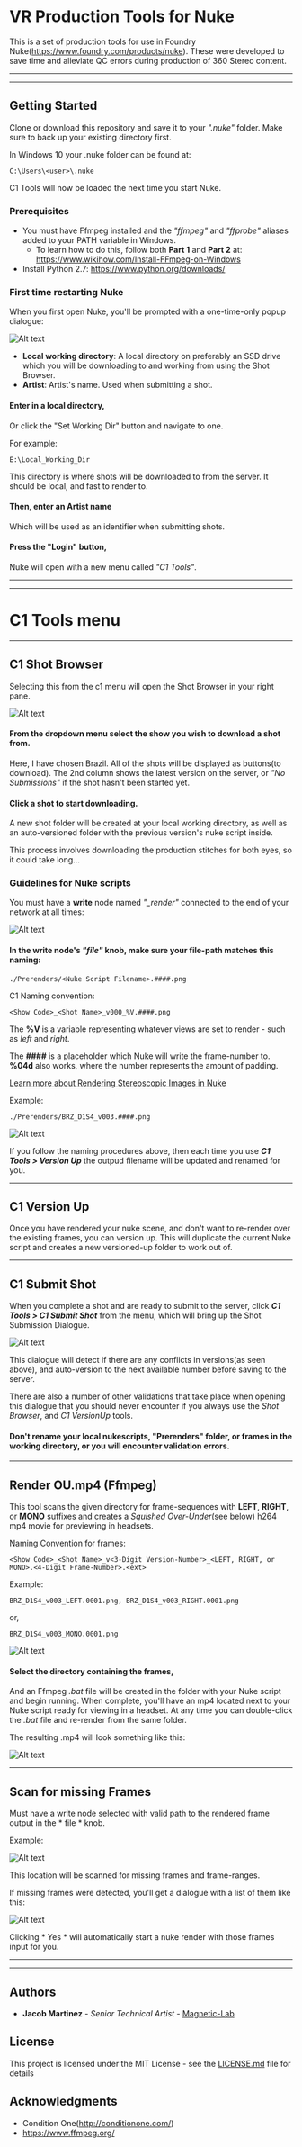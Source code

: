 # VR Production Tools for Nuke

This is a set of production tools for use in Foundry Nuke(https://www.foundry.com/products/nuke). These were developed to save time and alieviate QC errors during production of 360 Stereo content.

<hr>
<hr>

## Getting Started

Clone or download this repository and save it to your *".nuke"* folder. Make sure to back up your existing directory first.

In Windows 10 your .nuke folder can be found at:
```
C:\Users\<user>\.nuke
```
C1 Tools will now be loaded the next time you start Nuke.

### Prerequisites

* You must have Ffmpeg installed and the *"ffmpeg"* and *"ffprobe"* aliases added to your PATH variable in Windows.
	* To learn how to do this, follow both **Part 1** and **Part 2** at: https://www.wikihow.com/Install-FFmpeg-on-Windows
* Install Python 2.7: https://www.python.org/downloads/

### First time restarting Nuke

When you first open Nuke, you'll be prompted with a one-time-only popup dialogue:

![Alt text](c1_tools/c1_Login.png?raw=true "C1 Login popup dialogue.")

* **Local working directory**: A local directory on preferably an SSD drive which you will be downloading to and working from using the Shot Browser.
* **Artist**: Artist's name. Used when submitting a shot.

#### Enter in a local directory,
Or click the "Set Working Dir" button and navigate to one.

For example:
```
E:\Local_Working_Dir
```
This directory is where shots will be downloaded to from the server. It should be local, and fast to render to.

#### Then, enter an Artist name
Which will be used as an identifier when submitting shots.

#### Press the "Login" button,
Nuke will open with a new menu called *"C1 Tools"*.

<hr>
<hr>

# C1 Tools menu

<hr>

## C1 Shot Browser

Selecting this from the c1 menu will open the Shot Browser in your right pane.

![Alt text](c1_tools/shot_browser.png?raw=true "C1 Shot Browser")

#### From the dropdown menu select the show you wish to download a shot from.
Here, I have chosen Brazil. All of the shots will be displayed as buttons(to download). The 2nd column shows the latest version on the server, or *"No Submissions"* if the shot hasn't been started yet.

#### Click a shot to start downloading.
A new shot folder will be created at your local working directory, as well as an auto-versioned folder with the previous version's nuke script inside.

This process involves downloading the production stitches for both eyes, so it could take long...

### Guidelines for Nuke scripts
You must have a **write** node named *"\_render"* connected to the end of your network at all times:

![Alt text](c1_tools/render_network.png?raw=true "_render network")

#### In the write node's *"file"* knob, make sure your file-path matches this naming:

```
./Prerenders/<Nuke Script Filename>.####.png
```
C1 Naming convention:
```
<Show Code>_<Shot Name>_v000_%V.####.png
```
The **%V** is a variable representing whatever views are set to render - such as *left* and *right*.

The **####** is a placeholder which Nuke will write the frame-number to. **%04d** also works, where the number represents the amount of padding.

[Learn more about Rendering Stereoscopic Images in Nuke](https://learn.foundry.com/nuke/8.0/content/user_guide/stereoscopic_films/rendering_stereo_images.html)

Example:
```
./Prerenders/BRZ_D1S4_v003.####.png
```

![Alt text](c1_tools/file_knob.png?raw=true "File knob")

If you follow the naming procedures above, then each time you use ***C1 Tools > Version Up*** the outpud filename will be updated and renamed for you.

<hr>

## C1 Version Up
Once you have rendered your nuke scene, and don't want to re-render over the existing frames, you can version up. This will duplicate the current Nuke script and creates a new versioned-up folder to work out of.

<hr>

## C1 Submit Shot
When you complete a shot and are ready to submit to the server, click ***C1 Tools > C1 Submit Shot*** from the menu, which will bring up the Shot Submission Dialogue.

![Alt text](c1_tools/submitShot_simple.png?raw=true "Submit Shot")

This dialogue will detect if there are any conflicts in versions(as seen above), and auto-version to the next available number before saving to the server.

There are also a number of other validations that take place when opening this dialogue that you should never encounter if you always use the *Shot Browser*, and *C1 VersionUp* tools.

#### Don't rename your local nukescripts, "Prerenders" folder, or frames in the working directory, or you will encounter validation errors.

<hr>

## Render OU.mp4 (Ffmpeg)

This tool scans the given directory for frame-sequences with **LEFT**, **RIGHT**, or **MONO** suffixes and creates a *Squished Over-Under*(see below) h264 mp4 movie for previewing in headsets.


Naming Convention for frames:
```
<Show Code>_<Shot Name>_v<3-Digit Version-Number>_<LEFT, RIGHT, or MONO>.<4-Digit Frame-Number>.<ext>
```

Example:
```
BRZ_D1S4_v003_LEFT.0001.png, BRZ_D1S4_v003_RIGHT.0001.png
```
or,
```
BRZ_D1S4_v003_MONO.0001.png
```

![Alt text](c1_tools/renderOU.png?raw=true "Render OU.mp4 (Ffmpeg)")

#### Select the directory containing the frames,
And an Ffmpeg *.bat* file will be created in the folder with your Nuke script and begin running. When complete, you'll have an mp4 located next to your Nuke script ready for viewing in a headset. At any time you can double-click the *.bat* file and re-render from the same folder.

The resulting .mp4 will look something like this:

![Alt text](c1_tools/squished_ou.png?raw=true "Example of a Squished Over-Under video")

<hr>

## Scan for missing Frames

Must have a write node selected with valid path to the rendered frame output in the * file * knob.

Example:

![Alt text](c1_tools/file_knob.png?raw=true "File knob")

This location will be scanned for missing frames and frame-ranges.

If missing frames were detected, you'll get a dialogue with a list of them like this:

![Alt text](c1_tools/missing_frames.png?raw=true "Missing Frames")

Clicking * Yes * will automatically start a nuke render with those frames input for you.

<hr>
<hr>

## Authors

* **Jacob Martinez** - *Senior Technical Artist* - [Magnetic-Lab](https://www.magnetic-lab.com/)

## License

This project is licensed under the MIT License - see the [LICENSE.md](LICENSE.md) file for details

## Acknowledgments

* Condition One(http://conditionone.com/)
* https://www.ffmpeg.org/
